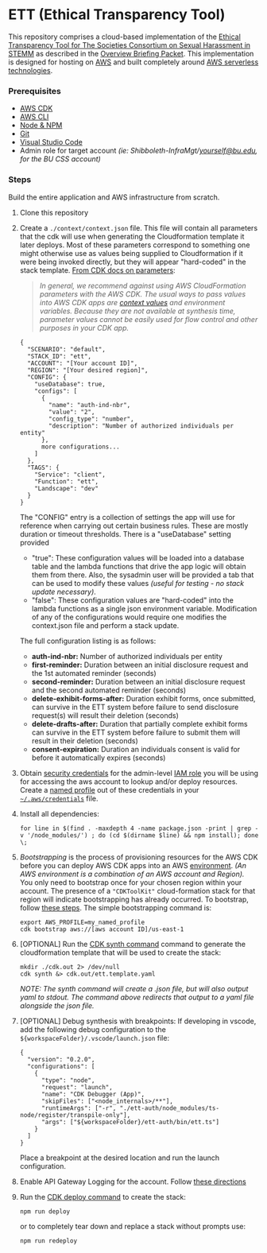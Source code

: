 # ETT (Ethical Transparency Tool)

This repository comprises a cloud-based implementation of the [Ethical Transparency Tool for The Societies Consortium on Sexual Harassment in STEMM](https://societiesconsortium.com/ett/) as described in the [Overview Briefing Packet](https://societiesconsortium.com/wp-content/uploads/2022/12/Ethical-Transparency-Tool-Briefing-Packet-Without-Forms.pdf). This implementation is designed for hosting on [AWS](https://aws.amazon.com/) and built completely around [AWS serverless technologies](https://aws.amazon.com/serverless/).

### Prerequisites

- [AWS CDK](https://docs.aws.amazon.com/cdk/v2/guide/home.html)
- [AWS CLI](https://aws.amazon.com/cli/)
- [Node & NPM](https://nodejs.org/en/download)
- [Git](https://git-scm.com/book/en/v2/Getting-Started-Installing-Git)
- [Visual Studio Code](https://code.visualstudio.com/download)
- Admin role for target account *(ie: Shibboleth-InfraMgt/yourself@bu.edu, for the BU CSS account)*

### Steps

Build the entire application and AWS infrastructure from scratch.

1. Clone this repository
  
1. Create a `./context/context.json` file.
   This file will contain all parameters that the cdk will use when generating the Cloudformation template it later deploys. Most of these parameters correspond to something one might otherwise use as values being supplied to Cloudformation if it were being invoked directly, but they will appear "hard-coded" in the stack template. [From CDK docs on parameters](https://docs.aws.amazon.com/cdk/v2/guide/parameters.html):

   > *In general, we recommend against using AWS CloudFormation parameters with the AWS CDK. The usual ways to pass values into AWS CDK apps are [context values](https://docs.aws.amazon.com/cdk/v2/guide/context.html) and environment variables. Because they are not available at synthesis time, parameter values cannot be easily used for flow control and other purposes in your CDK app.*

   ```
   {
     "SCENARIO": "default",
     "STACK_ID": "ett",
     "ACCOUNT": "[Your account ID]",
     "REGION": "[Your desired region]",
     "CONFIG": {
       "useDatabase": true,
       "configs": [
         { 
           "name": "auth-ind-nbr", 
           "value": "2",
           "config_type": "number",
           "description": "Number of authorized individuals per entity"
         },
         more configurations...
       ]
     },
     "TAGS": {
       "Service": "client",
       "Function": "ett",
       "Landscape": "dev"
     }
   }
   ```
   
   The "CONFIG" entry is a collection of settings the app will use for reference when carrying out certain business rules. These are mostly duration or timeout thresholds. There is a "useDatabase" setting provided
   
   - "true": These configuration values will be loaded into a database table and the lambda functions that drive the app logic will obtain them from there. Also, the sysadmin user will be provided a tab that can be used to modify these values *(useful for testing - no stack update necessary)*.
   - "false": These configuration values are "hard-coded" into the lambda functions as a single json environment variable.
      Modification of any of the configurations would require one modifies the context.json file and perform a stack update.
   
   The full configuration listing is as follows:
   
   - **auth-ind-nbr:** Number of authorized individuals per entity
   - **first-reminder:** Duration between an initial disclosure request and the 1st automated reminder (seconds)
   - **second-reminder:** Duration between an initial disclosure request and the second automated reminder (seconds)
   - **delete-exhibit-forms-after:** Duration exhibit forms, once submitted, can survive in the ETT system before failure to send disclosure request(s) will result their deletion (seconds)
   - **delete-drafts-after:** Duration that partially complete exhibit forms can survive in the ETT system before failure to submit them will result in their deletion (seconds)
   - **consent-expiration:** Duration an individuals consent is valid for before it automatically expires (seconds)
   
3. Obtain [security credentials](https://docs.aws.amazon.com/IAM/latest/UserGuide/security-creds.html?icmpid=docs_homepage_genref) for the admin-level [IAM role](https://docs.aws.amazon.com/IAM/latest/UserGuide/id_roles.html) you will be using for accessing the aws account to lookup and/or deploy resources.
   Create a [named profile](https://docs.aws.amazon.com/cli/latest/userguide/cli-configure-files.html#cli-configure-files-using-profiles) out of these credentials in your [`~/.aws/credentials`](https://docs.aws.amazon.com/cli/latest/userguide/cli-configure-files.html#cli-configure-files-where) file.

4. Install all dependencies:

   ```
   for line in $(find . -maxdepth 4 -name package.json -print | grep -v '/node_modules/') ; do (cd $(dirname $line) && npm install); done \;
   ```

5. *Bootstrapping* is the process of provisioning resources for the AWS CDK before you can deploy AWS CDK apps into an AWS [environment](https://docs.aws.amazon.com/cdk/v2/guide/environments.html). *(An AWS environment is a combination of an AWS account and Region).* You only need to bootstrap once for your chosen region within your account. The presence of a `"CDKToolKit"` cloud-formation stack for that region will indicate bootstrapping has already occurred. To bootstrap, follow [these steps](https://docs.aws.amazon.com/cdk/v2/guide/bootstrapping.html#bootstrapping-howto). The simple bootstrapping command is:

   ```
   export AWS_PROFILE=my_named_profile
   cdk bootstrap aws://[aws account ID]/us-east-1
   ```

6. [OPTIONAL] Run the [CDK synth command](https://docs.aws.amazon.com/cdk/v2/guide/cli.html#cli-synth) command to generate the cloudformation template that will be used to create the stack:

   ```
   mkdir ./cdk.out 2> /dev/null
   cdk synth &> cdk.out/ett.template.yaml
   ```

   *NOTE: The synth command will create a .json file, but will also output yaml to stdout. The command above redirects that output to a yaml file alongside the json file.*

7. [OPTIONAL] Debug synthesis with breakpoints:
   If developing in vscode, add the following debug configuration to the `${workspaceFolder}/.vscode/launch.json` file:

   ```
   {
     "version": "0.2.0",
     "configurations": [
       {
         "type": "node",
         "request": "launch",
         "name": "CDK Debugger (App)",
         "skipFiles": ["<node_internals>/**"],
         "runtimeArgs": ["-r", "./ett-auth/node_modules/ts-node/register/transpile-only"],
         "args": ["${workspaceFolder}/ett-auth/bin/ett.ts"]
       }
     ]
   }
   ```

   Place a breakpoint at the desired location and run the launch configuration.

8. Enable API Gateway Logging for the account. Follow [these directions](./docs/EnableApiGatewayLogging.md)

9. Run the [CDK deploy command](https://docs.aws.amazon.com/cdk/v2/guide/cli.html#cli-deploy) to create the stack:

   ```
   npm run deploy
   ```

   or to completely tear down and replace a stack without prompts use:

   ```
   npm run redeploy
   ```

   

